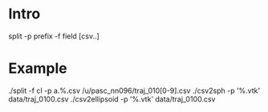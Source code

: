 # Intro

   split -p prefix -f field [csv..]

# Example

   ./split -f cl -p a.%.csv /u/pasc_nn096/traj_010[0-9].csv
   ./csv2sph -p '%.vtk' data/traj_0100.csv
   ./csv2ellipsoid -p '%.vtk' data/traj_0100.csv
